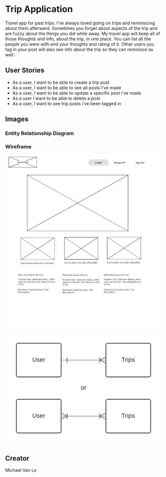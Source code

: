 # Trip Application

Travel app for past trips. I’ve always loved going on trips and reminiscing about them afterward. Sometimes you forget about aspects of the trip and are fuzzy about the things you did while away. My travel app will keep all of those thoughts and info, about the trip, in one place. You can list all the people you were with and your thoughts and rating of it. Other users you tag in your post will also see info about the trip so they can reminisce as well.

## User Stories
- As a user, I want to be able to create a trip post
- As a user, I want to be able to see all posts I’ve made
- As a user, I want to be able to update a specific post i’ve made
- As a user I want to be able to delete a post
- As a user, I want to see trip posts i’ve been tagged in

## Images
### Entity Relationship Diagram
### Wireframe
![Trip App Wireframe](https://github.com/miketocoding/trip-app-client/blob/main/travel-app-wireframe.png)

![Trip App ERD](https://github.com/miketocoding/trip-app-client/blob/main/travel-app-erd.png)

## Creator
Michael Van Le
